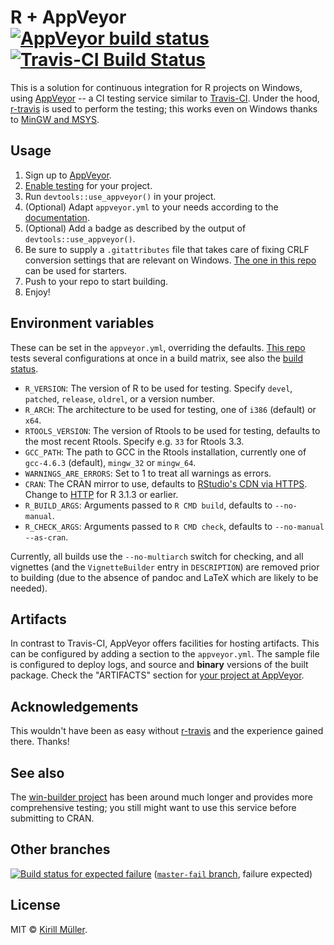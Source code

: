 # R + AppVeyor [![AppVeyor build status](https://ci.appveyor.com/api/projects/status/github/krlmlr/r-appveyor?branch=master&svg=true)](https://ci.appveyor.com/project/krlmlr/r-appveyor/branch/master) [![Travis-CI Build Status](https://travis-ci.org/krlmlr/r-appveyor.svg?branch=master)](https://travis-ci.org/krlmlr/r-appveyor)

This is a solution for continuous integration for R projects on Windows, using [AppVeyor](http://appveyor.com) -- a CI testing service similar to [Travis-CI](http://travis-ci.org).
Under the hood, [r-travis](https://github.com/craigcitro/r-travis) is used to perform the testing; this works even on Windows thanks to [MinGW and MSYS](http://www.mingw.org/).


Usage
-----

1. Sign up to [AppVeyor](http://appveyor.com).
2. [Enable testing](https://ci.appveyor.com/projects/new) for your project.
3. Run `devtools::use_appveyor()` in your project.
4. (Optional) Adapt `appveyor.yml` to your needs according to the [documentation](http://www.appveyor.com/docs/appveyor-yml).
5. (Optional) Add a badge as described by the output of `devtools::use_appveyor()`.
6. Be sure to supply a `.gitattributes` file that takes care of fixing CRLF conversion settings that are relevant on Windows.  [The one in this repo](/.gitattributes) can be used for starters.
7. Push to your repo to start building.
8. Enjoy!


Environment variables
---------------------

These can be set in the `appveyor.yml`, overriding the defaults. [This repo](https://github.com/krlmlr/r-appveyor/blob/master/appveyor.yml#L15) tests several configurations at once in a build matrix, see also the [build status](https://ci.appveyor.com/project/krlmlr/r-appveyor/branch/master).

- `R_VERSION`: The version of R to be used for testing. Specify `devel`, `patched`, `release`, `oldrel`, or a version number.
- `R_ARCH`: The architecture to be used for testing, one of `i386` (default) or `x64`.
- `RTOOLS_VERSION`: The version of Rtools to be used for testing, defaults to the most recent Rtools. Specify e.g. `33` for Rtools 3.3.
- `GCC_PATH`: The path to GCC in the Rtools installation, currently one of `gcc-4.6.3` (default), `mingw_32` or `mingw_64`.
- `WARNINGS_ARE_ERRORS`: Set to 1 to treat all warnings as errors.
- `CRAN`: The CRAN mirror to use, defaults to [RStudio's CDN via HTTPS](https://cran.rstudio.com). Change to [HTTP](http://cran.rstudio.com) for R 3.1.3 or earlier.
- `R_BUILD_ARGS`: Arguments passed to `R CMD build`, defaults to `--no-manual`.
- `R_CHECK_ARGS`: Arguments passed to `R CMD check`, defaults to `--no-manual --as-cran`.

Currently, all builds use the `--no-multiarch` switch for checking, and all vignettes (and the `VignetteBuilder` entry in `DESCRIPTION`) are removed prior to building (due to the absence of pandoc and LaTeX which are likely to be needed).


Artifacts
---------

In contrast to Travis-CI, AppVeyor offers facilities for hosting artifacts.  This can be configured by adding a section to the `appveyor.yml`.  The sample file is configured to deploy logs, and source and **binary** versions of the built package.  Check the "ARTIFACTS" section for [your project at AppVeyor](https://ci.appveyor.com/projects).


Acknowledgements
----------------

This wouldn't have been as easy without [r-travis](https://github.com/craigcitro/r-travis) and the experience gained there. Thanks!


See also
--------

The [win-builder project](http://win-builder.r-project.org/) has been around much longer and provides more comprehensive testing; you still might want to use this service before submitting to CRAN.


Other branches
--------------

[![Build status for expected failure](https://ci.appveyor.com/api/projects/status/github/krlmlr/r-appveyor?branch=master-fail&svg=true)](https://ci.appveyor.com/project/krlmlr/r-appveyor/branch/master-fail) ([`master-fail` branch](https://github.com/krlmlr/r-appveyor/tree/master-fail), failure expected)


License
-------

MIT © [Kirill Müller](https://github.com/krlmlr).
